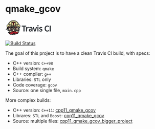 # qmake_gcov

![Travis CI](TravisCI.png)

[![Build Status](https://travis-ci.org/richelbilderbeek/qmake_gcov.svg?branch=master)](https://travis-ci.org/richelbilderbeek/qmake_gcov)

The goal of this project is to have a clean Travis CI build, with specs:
 * C++ version: `C++98`
 * Build system: `qmake`
 * C++ compiler: `g++`
 * Libraries: `STL` only
 * Code coverage: `gcov`
 * Source: one single file, `main.cpp`

More complex builds:
 * C++ version: `C++11`: [cpp11_qmake_gcov](www.github.com/richelbilderbeek/cpp11_qmake_gcov)
 * Librares: `STL` and `Boost`: [cpp11_qmake_gcov](www.github.com/richelbilderbeek/qmake_boost_gcov)
 * Source: multiple files: [cpp11_qmake_gcov_bigger_project](www.github.com/richelbilderbeek/cpp11_qmake_gcov_bigger_project)
